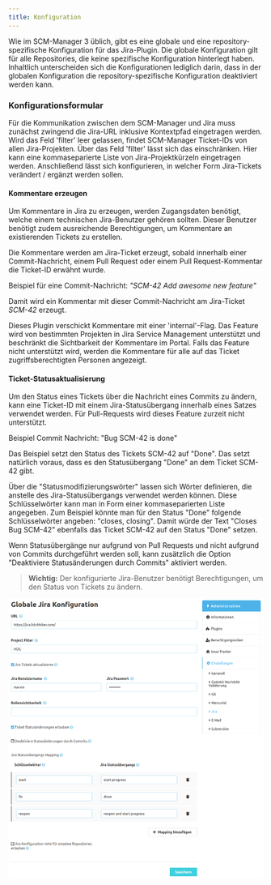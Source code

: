```yaml
---
title: Konfiguration
---
```


Wie im SCM-Manager 3 üblich, gibt es eine globale und eine repository-spezifische Konfiguration für das Jira-Plugin. 
Die globale Konfiguration gilt für alle Repositories, die keine spezifische Konfiguration hinterlegt haben. 
Inhaltlich unterscheiden sich die Konfigurationen lediglich darin, dass in der globalen Konfiguration die repository-spezifische Konfiguration deaktiviert werden kann.

### Konfigurationsformular
Für die Kommunikation zwischen dem SCM-Manager und Jira muss zunächst zwingend die Jira-URL inklusive Kontextpfad eingetragen werden.
Wird das Feld 'filter' leer gelassen, findet SCM-Manager Ticket-IDs von allen Jira-Projekten.
Über das Feld 'filter' lässt sich das einschränken. Hier kann eine kommaseparierte Liste von Jira-Projektkürzeln eingetragen werden.
Anschließend lässt sich konfigurieren, in welcher Form Jira-Tickets verändert / ergänzt werden sollen.

#### Kommentare erzeugen
Um Kommentare in Jira zu erzeugen, werden Zugangsdaten benötigt, welche einem technischen Jira-Benutzer gehören sollten.
Dieser Benutzer benötigt zudem ausreichende Berechtigungen, um Kommentare an existierenden Tickets zu erstellen.

Die Kommentare werden am Jira-Ticket erzeugt, sobald innerhalb einer Commit-Nachricht, einem Pull Request oder einem Pull Request-Kommentar die Ticket-ID erwähnt wurde.

Beispiel für eine Commit-Nachricht: *"SCM-42 Add awesome new feature"*

Damit wird ein Kommentar mit dieser Commit-Nachricht am Jira-Ticket *SCM-42* erzeugt.

Dieses Plugin verschickt Kommentare mit einer 'internal'-Flag. 
Das Feature wird von bestimmten Projekten in Jira Service Management unterstützt und beschränkt 
die Sichtbarkeit der Kommentare im Portal. Falls das Feature nicht unterstützt wird, 
werden die Kommentare für alle auf das Ticket zugriffsberechtigten Personen angezeigt.

#### Ticket-Statusaktualisierung
Um den Status eines Tickets über die Nachricht eines Commits zu ändern, 
kann eine Ticket-ID mit einem Jira-Statusübergang innerhalb eines Satzes verwendet werden. 
Für Pull-Requests wird dieses Feature zurzeit nicht unterstützt.

Beispiel Commit Nachricht: "Bug SCM-42 is done"

Das Beispiel setzt den Status des Tickets SCM-42 auf "Done".
Das setzt natürlich voraus, dass es den Statusübergang "Done" an dem Ticket SCM-42 gibt.

Über die "Statusmodifizierungswörter" lassen sich Wörter definieren, die anstelle des Jira-Statusübergangs verwendet werden können.
Diese Schlüsselwörter kann man in Form einer kommaseparierten Liste angegeben.
Zum Beispiel könnte man für den Status "Done" folgende Schlüsselwörter angeben: "closes, closing".
Damit würde der Text "Closes Bug SCM-42" ebenfalls das Ticket SCM-42 auf den Status "Done" setzen.

Wenn Statusübergänge nur aufgrund von Pull Requests und nicht aufgrund von Commits durchgeführt werden soll, kann
zusätzlich die Option "Deaktiviere Statusänderungen durch Commits" aktiviert werden.

> **Wichtig:** Der konfigurierte Jira-Benutzer benötigt Berechtigungen, um den Status von Tickets zu ändern.

![Jira Konfiguration](assets/config.png)

